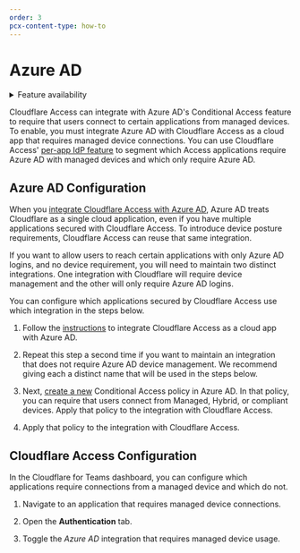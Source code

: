 ```yaml
---
order: 3
pcx-content-type: how-to
---
```


# Azure AD

<details>
<summary>Feature availability</summary>
<div>

| Operating Systems | [WARP mode required](/connections/connect-devices/warp#warp-client-modes) | Minimum WARP version required | [Teams plans](https://www.cloudflare.com/teams-pricing/) |
| ----------------- | --------- | ---------- | ---- |
| All systems | WARP not required | n/a | All plans | 

</div>
</details>

Cloudflare Access can integrate with Azure AD's Conditional Access feature to require that users connect to certain applications from managed devices. To enable, you must integrate Azure AD with Cloudflare Access as a cloud app that requires managed device connections. You can use Cloudflare Access' [per-app IdP feature](/identity/idp-integration) to segment which Access applications require Azure AD with managed devices and which only require Azure AD.

## Azure AD Configuration

When you [integrate Cloudflare Access with Azure AD](https://docs.microsoft.com/en-us/azure/active-directory/manage-apps/what-is-single-sign-on), Azure AD treats Cloudflare as a single cloud application, even if you have multiple applications secured with Cloudflare Access. To introduce device posture requirements, Cloudflare Access can reuse that same integration.

If you want to allow users to reach certain applications with only Azure AD logins, and no device requirement, you will need to maintain two distinct integrations. One integration with Cloudflare will require device management and the other will only require Azure AD logins.

You can configure which applications secured by Cloudflare Access use which integration in the steps below.

1. Follow the [instructions](/identity/idp-integration/azuread) to integrate Cloudflare Access as a cloud app with Azure AD.

2. Repeat this step a second time if you want to maintain an integration that does not require Azure AD device management. We recommend giving each a distinct name that will be used in the steps below.

    <!-- ![Name Providers](../../static/azuread-device/name-providers.png) -->

3. Next, [create a new](https://docs.microsoft.com/en-us/azure/active-directory/conditional-access/require-managed-devices) Conditional Access policy in Azure AD. In that policy, you can require that users connect from Managed, Hybrid, or compliant devices.
Apply that policy to the integration with Cloudflare Access.

4. Apply that policy to the integration with Cloudflare Access.

## Cloudflare Access Configuration

In the Cloudflare for Teams dashboard, you can configure which applications require connections from a managed device and which do not.
1. Navigate to an application that requires managed device connections.

2. Open the **Authentication** tab.

3. Toggle the *Azure AD* integration that requires managed device usage.